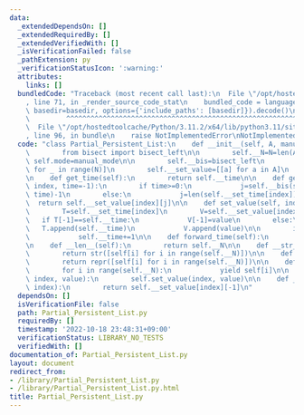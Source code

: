 ```yaml
---
data:
  _extendedDependsOn: []
  _extendedRequiredBy: []
  _extendedVerifiedWith: []
  _isVerificationFailed: false
  _pathExtension: py
  _verificationStatusIcon: ':warning:'
  attributes:
    links: []
  bundledCode: "Traceback (most recent call last):\n  File \"/opt/hostedtoolcache/Python/3.11.2/x64/lib/python3.11/site-packages/onlinejudge_verify/documentation/build.py\"\
    , line 71, in _render_source_code_stat\n    bundled_code = language.bundle(stat.path,\
    \ basedir=basedir, options={'include_paths': [basedir]}).decode()\n          \
    \         ^^^^^^^^^^^^^^^^^^^^^^^^^^^^^^^^^^^^^^^^^^^^^^^^^^^^^^^^^^^^^^^^^^^^^^^^^^^^^^^^^\n\
    \  File \"/opt/hostedtoolcache/Python/3.11.2/x64/lib/python3.11/site-packages/onlinejudge_verify/languages/python.py\"\
    , line 96, in bundle\n    raise NotImplementedError\nNotImplementedError\n"
  code: "class Partial_Persistent_List:\n    def __init__(self, A, manual_mode=False):\n\
    \        from bisect import bisect_left\n\n        self.__N=N=len(A)\n       \
    \ self.mode=manual_mode\n\n        self.__bis=bisect_left\n        self.__set_time=[[-1]\
    \ for _ in range(N)]\n        self.__set_value=[[a] for a in A]\n        self.__time=0\n\
    \n    def get_time(self):\n        return self.__time\n\n    def get_value(self,\
    \ index, time=-1):\n        if time>=0:\n            j=self.__bis(self.__set_time[index],\
    \ time)-1\n        else:\n            j=len(self.__set_time[index])-1\n      \
    \  return self.__set_value[index][j]\n\n    def set_value(self, index, value):\n\
    \        T=self.__set_time[index]\n        V=self.__set_value[index]\n\n     \
    \   if T[-1]==self.__time:\n            V[-1]=value\n        else:\n         \
    \   T.append(self.__time)\n            V.append(value)\n\n        if not self.mode:\n\
    \            self.__time+=1\n\n    def forward_time(self):\n        self.__time+=1\n\
    \n    def __len__(self):\n        return self.__N\n\n    def __str__(self):\n\
    \        return str([self[i] for i in range(self.__N)])\n\n    def __repr__(self):\n\
    \        return repr([self[i] for i in range(self.__N)])\n\n    def __iter__(self):\n\
    \        for i in range(self.__N):\n            yield self[i]\n\n    def __setitem__(self,\
    \ index, value):\n        self.set_value(index, value)\n\n    def __getitem__(self,\
    \ index):\n        return self.__set_value[index][-1]\n"
  dependsOn: []
  isVerificationFile: false
  path: Partial_Persistent_List.py
  requiredBy: []
  timestamp: '2022-10-18 23:48:31+09:00'
  verificationStatus: LIBRARY_NO_TESTS
  verifiedWith: []
documentation_of: Partial_Persistent_List.py
layout: document
redirect_from:
- /library/Partial_Persistent_List.py
- /library/Partial_Persistent_List.py.html
title: Partial_Persistent_List.py
---
```

